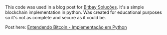 This code was used in a blog post for <a href="https://bitbaysolucoes.com.br">Bitbay Soluções</a>. It's a simple blockchain implementation in python. Was created for educational purposes so it's not as complete and secure as it could be.

Post here: <a href="https://bitbaysolucoes.com.br/blog/articles/entendendo-blockchain.html">Entendendo Bitcoin - Implementação em Python</a>
